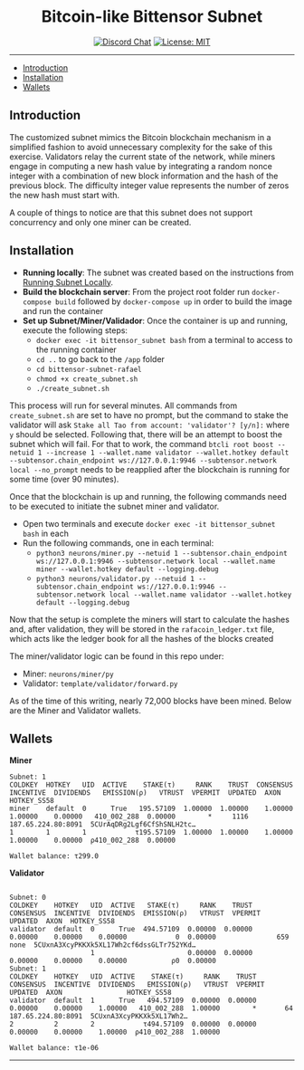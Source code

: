 <div align="center">

# **Bitcoin-like Bittensor Subnet** <!-- omit in toc -->
[![Discord Chat](https://img.shields.io/discord/308323056592486420.svg)](https://discord.gg/bittensor)
[![License: MIT](https://img.shields.io/badge/License-MIT-yellow.svg)](https://opensource.org/licenses/MIT) 


</div>

---
- [Introduction](#introduction)
- [Installation](#installation)
- [Wallets](#wallets)


## Introduction

The customized subnet mimics the Bitcoin blockchain mechanism in a simplified fashion to avoid unnecessary complexity 
for the sake of this exercise. Validators relay the current state of the network, while miners engage in computing a 
new hash value by integrating a random nonce integer with a combination of new block information and the hash of the 
previous block. The difficulty integer value represents the number of zeros the new hash must start with.

A couple of things to notice are that this subnet does not support concurrency and only one miner can be created.


## Installation

- **Running locally**: The subnet was created based on the instructions from [Running Subnet Locally](./docs/running_on_staging.md).
- **Build the blockchain server**: From the project root folder run `docker-compose build` followed by `docker-compose up` in
order to build the image and run the container
- **Set up Subnet/Miner/Validador**: Once the container is up and running, execute the following steps:
  - `docker exec -it bittensor_subnet bash` from a terminal to access to the running container
  - `cd ..` to go back to the `/app` folder
  - `cd bittensor-subnet-rafael`
  - `chmod +x create_subnet.sh`
  - `./create_subnet.sh`

This process will run for several minutes. All commands from `create_subnet.sh` are set to have no prompt, but the
command to stake the validator will ask `Stake all Tao from account: 'validator'? [y/n]:` where `y` should be selected.
Following that, there will be an attempt to boost the subnet which will fail. For that to work, the command
`btcli root boost --netuid 1 --increase 1 --wallet.name validator --wallet.hotkey default --subtensor.chain_endpoint ws://127.0.0.1:9946 --subtensor.network local --no_prompt`
needs to be reapplied after the blockchain is running for some time (over 90 minutes).

Once that the blockchain is up and running, the following commands need to be executed to initiate the subnet miner and 
validator. 
- Open two terminals and execute `docker exec -it bittensor_subnet bash` in each
- Run the following commands, one in each terminal:
  - `python3 neurons/miner.py --netuid 1 --subtensor.chain_endpoint ws://127.0.0.1:9946 --subtensor.network local --wallet.name miner --wallet.hotkey default --logging.debug`
  - `python3 neurons/validator.py --netuid 1 --subtensor.chain_endpoint ws://127.0.0.1:9946 --subtensor.network local --wallet.name validator --wallet.hotkey default --logging.debug`

Now that the setup is complete the miners will start to calculate the hashes and, after validation, they will be stored
in the `rafacoin_ledger.txt` file, which acts like the ledger book for all the hashes of the blocks created

The miner/validator logic can be found in this repo under:
- Miner: `neurons/miner/py`
- Validator: `template/validator/forward.py`

As of the time of this writing, nearly 72,000 blocks have been mined. Below are the Miner and Validator wallets.

## Wallets

**Miner**    
```                                            
Subnet: 1                                                                                                                                                                            
COLDKEY  HOTKEY   UID  ACTIVE    STAKE(τ)     RANK    TRUST  CONSENSUS  INCENTIVE  DIVIDENDS   EMISSION(ρ)   VTRUST  VPERMIT  UPDATED  AXON                HOTKEY_SS58               
miner    default  0      True   195.57109  1.00000  1.00000    1.00000    1.00000    0.00000   410_002_288  0.00000        *     1116  187.65.224.80:8091  5CUrAqDRg2Lgf6CfShSNLH2tc…
1        1        1            τ195.57109  1.00000  1.00000    1.00000    1.00000    0.00000  ρ410_002_288  0.00000                                                                  
                                                                               Wallet balance: τ299.0                                                                                
```

**Validator**  
```

Subnet: 0                                                                                                                                                                            
COLDKEY    HOTKEY   UID  ACTIVE   STAKE(τ)     RANK    TRUST  CONSENSUS  INCENTIVE  DIVIDENDS  EMISSION(ρ)   VTRUST  VPERMIT  UPDATED  AXON  HOTKEY_SS58                             
validator  default  0      True  494.57109  0.00000  0.00000    0.00000    0.00000    0.00000            0  0.00000               659  none  5CUxnA3XcyPKKXk5XL17Wh2cf6dssGLTr752YKd…
                    1                       0.00000  0.00000    0.00000    0.00000    0.00000           ρ0  0.00000                                                                  
Subnet: 1                                                                                                                                                                            
COLDKEY    HOTKEY   UID  ACTIVE    STAKE(τ)     RANK    TRUST  CONSENSUS  INCENTIVE  DIVIDENDS   EMISSION(ρ)   VTRUST  VPERMIT  UPDATED  AXON                HOTKEY_SS58             
validator  default  1      True   494.57109  0.00000  0.00000    0.00000    0.00000    1.00000   410_002_288  1.00000        *       64  187.65.224.80:8091  5CUxnA3XcyPKKXk5XL17Wh2…
2          2        2            τ494.57109  0.00000  0.00000    0.00000    0.00000    1.00000  ρ410_002_288  1.00000                                                                
                                                                               Wallet balance: τ1e-06
```




---


